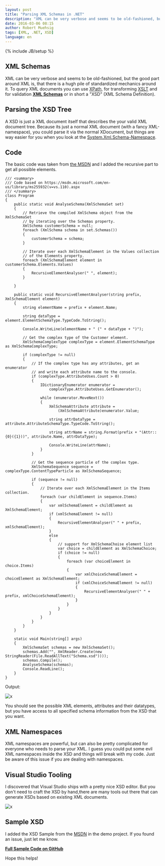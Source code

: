 ```yaml
---
layout: post
title: "Parsing XML Schemas in .NET"
description: "XML can be very verbose and seems to be old-fashioned, but the good part around XML is, that there is a hugh pile of standardized mechanics around it. In this blogpost I will show you how to parse an XSD from code."
date: 2016-03-06 08:15
author: Robert Muehsig
tags: [XML, .NET, XSD]
language: en
---
```

{% include JB/setup %}

## XML Schemas

XML can be very verbose and seems to be old-fashioned, but the good part around XML is, that there is a hugh pile of standardized mechanics around it. 
To query XML documents you can use [XPath](https://en.wikipedia.org/wiki/XPath), for transforming [XSLT](https://en.wikipedia.org/wiki/XSLT) and for validation __[XML Schemas](https://en.wikipedia.org/wiki/XML_Schema_(W3C))__ or in short a "XSD" (XML Schema Definition).

## Parsing the XSD Tree

A XSD is just a XML document itself that describes the your valid XML document tree. Because its just a normal XML document (with a fancy XML-namespace), you could parse it via the normal XDocument, but things are way easier for you when you look at the [System.Xml.Schema-Namespace](https://msdn.microsoft.com/de-de/library/system.xml.schema(v=vs.110).aspx).

## Code

The basic code was taken from [the MSDN](https://msdn.microsoft.com/en-us/library/ms255932(v=vs.110).aspx) and I added the recursive part to get all possible elements.

    /// <summary>
    /// Code based on https://msdn.microsoft.com/en-us/library/ms255932(v=vs.110).aspx
    /// </summary>
    class Program
    {
        public static void AnalyseSchema(XmlSchemaSet set)
        {
            // Retrieve the compiled XmlSchema object from the XmlSchemaSet
            // by iterating over the Schemas property.
            XmlSchema customerSchema = null;
            foreach (XmlSchema schema in set.Schemas())
            {
                customerSchema = schema;
            }

            // Iterate over each XmlSchemaElement in the Values collection
            // of the Elements property.
            foreach (XmlSchemaElement element in customerSchema.Elements.Values)
            {
                RecursiveElementAnalyser(" ", element);
            }

        }

        public static void RecursiveElementAnalyser(string prefix, XmlSchemaElement element)
        {
            string elementName = prefix + element.Name;

            string dataType = element.ElementSchemaType.TypeCode.ToString();

            Console.WriteLine(elementName + " (" + dataType + ")");

            // Get the complex type of the Customer element.
            XmlSchemaComplexType complexType = element.ElementSchemaType as XmlSchemaComplexType;

            if (complexType != null)
            {
                // If the complex type has any attributes, get an enumerator 
                // and write each attribute name to the console.
                if (complexType.AttributeUses.Count > 0)
                {
                    IDictionaryEnumerator enumerator =
                        complexType.AttributeUses.GetEnumerator();

                    while (enumerator.MoveNext())
                    {
                        XmlSchemaAttribute attribute =
                            (XmlSchemaAttribute)enumerator.Value;

                        string attrDataType = attribute.AttributeSchemaType.TypeCode.ToString();

                        string attrName = string.Format(prefix + "(Attr:: {0}({1}))", attribute.Name, attrDataType);

                        Console.WriteLine(attrName);
                    }
                }

                // Get the sequence particle of the complex type.
                XmlSchemaSequence sequence = complexType.ContentTypeParticle as XmlSchemaSequence;

                if (sequence != null)
                {
                    // Iterate over each XmlSchemaElement in the Items collection.
                    foreach (var childElement in sequence.Items)
                    {
                        var xmlSchemaElement = childElement as XmlSchemaElement;
                        if (xmlSchemaElement != null)
                        {
                            RecursiveElementAnalyser(" " + prefix, xmlSchemaElement);
                        }
                        else
                        {
                            // support for XmlSchemaChoise element list
                            var choice = childElement as XmlSchemaChoice;
                            if (choice != null)
                            {
                                foreach (var choiceElement in choice.Items)
                                {
                                    var xmlChoiceSchemaElement = choiceElement as XmlSchemaElement;
                                    if (xmlChoiceSchemaElement != null)
                                    {
                                        RecursiveElementAnalyser(" " + prefix, xmlChoiceSchemaElement);
                                    }
                                }
                            }
                        }
                    }
                }
            }
        }

        static void Main(string[] args)
        {
            XmlSchemaSet schemas = new XmlSchemaSet();
            schemas.Add("", XmlReader.Create(new StringReader(File.ReadAllText("Schema.xsd"))));
            schemas.Compile();
            AnalyseSchema(schemas);
            Console.ReadLine();
        }
    }

Output:

![x]({{BASE_PATH}}/assets/md-images/2016-03-06/xsd.png "XSD Tree from Code")

You should see the possible XML elements, attributes and their datatypes, but you have access to all specified schema information from the XSD that you want.

## XML Namespaces

XML namespaces are powerful, but can also be pretty complicated for everyone who needs to parse your XML. I guess you could put some evil XML namespaces inside the XSD and things will break with my code. 
Just be aware of this issue if you are dealing with namespaces.

## Visual Studio Tooling

I discovered that Visual Studio ships with a pretty nice XSD editor. But you don't need to craft the XSD by hand,there are many tools out there that can generate XSDs based on existing XML documents.

![x]({{BASE_PATH}}/assets/md-images/2016-03-06/vs.png "Visual Studio XSD Tree")

## Sample XSD

I added the XSD Sample from the [MSDN](https://msdn.microsoft.com/en-us/library/bb675181.aspx) in the demo project. If you found an issue, just let me know.

__[Full Sample Code on GitHub](https://github.com/Code-Inside/Samples/tree/master/2016/XsdParser)__
	
Hope this helps!
